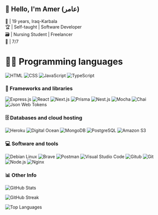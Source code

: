 ## 💨 Hello, I'm Amer (عامر)
💭 | 19 years, Iraq-Karbala<br />
🏆 | Self-taught | Software Developer<br />
🗃️ | Nursing Student | Freelancer<br />
🎂 | 7/7

# 👨‍💻 Programming languages

<p>
    <a>
    <img alt="HTML" src="https://img.shields.io/badge/HTML-E34F26.svg?logo=html5&logoColor=white&style=for-the-badge">
    </a>
    <a>
    <img alt="CSS" src="https://img.shields.io/badge/CSS-1572B6.svg?logo=css3&logoColor=white&style=for-the-badge">
    </a>
    <a>
    <img alt="JavaScript" src="https://img.shields.io/badge/JavaScript-F7DF1E.svg?logo=javascript&logoColor=black&style=for-the-badge">
    </a>
    <a>
    <img alt="TypeScript" src="https://img.shields.io/badge/TypeScript-007ACC.svg?logo=typescript&logoColor=white&style=for-the-badge">
    </a>
</p>

### 🧰 Frameworks and libraries

<p>
    <a>
    <img alt="Express.js" src="https://img.shields.io/badge/Express.js-404d59.svg?logo=express&logoColor=white&style=for-the-badge">
    </a>
    <a>
    <img alt="React" src="https://img.shields.io/badge/React-20232a.svg?logo=react&logoColor=%2361DAFB&style=for-the-badge">
    </a>
    <a>
    <img alt="Next.js" src="https://img.shields.io/badge/next.js-000000.svg?logo=next.js&style=for-the-badge">
    </a>
    <a>
    <img alt="Prisma" src="https://img.shields.io/badge/Prisma-16A394?style=for-the-badge&logo=prisma&logoColor=white">
    </a>
    <img alt="Nest.js" src="https://img.shields.io/badge/nestjs-E0234E?style=for-the-badge&logo=nestjs&logoColor=white" />
    </a>
    <a>
    <img alt="Mocha" src="https://img.shields.io/badge/mocha-8D6748?style=for-the-badge&logo=mocha&logoColor=white" />
    </a>
    <a>
    <img alt="Chai" src="https://img.shields.io/badge/chai-A30701?style=for-the-badge&logo=chai&logoColor=white" />
    </a>
    <a>
    <img alt="Json Web Tokens" src="https://img.shields.io/badge/jwt-000000?style=for-the-badge&logo=jsonwebtokens&logoColor=white" />
    </a>
</p>

### 🗄️ Databases and cloud hosting

<p>
    <a>
    <img alt="Heroku" src="https://img.shields.io/badge/Heroku-430098.svg?logo=heroku&logoColor=white&style=for-the-badge">
    </a>
    <a>
    <img alt="Digital Ocean" src="https://img.shields.io/badge/-Digital%20Ocean-blue?style=for-the-badge&logo=digitalocean&logoColor=white">
    </a>
    <a>
    <img alt="MongoDB" src="https://img.shields.io/badge/MongoDB-4ea94b.svg?logo=mongodb&logoColor=white&style=for-the-badge">
    </a>
    <a>
    <img alt="PostgreSQL" src="https://img.shields.io/badge/-PostgreSQL-336791?style=for-the-badge&logo=postgresql&logoColor=white" >
    </a>
    <a>
    <img alt="Amazon S3" src="https://img.shields.io/badge/AWS&nbsp;S3-FF9900?style=for-the-badge&logo=amazons3&logoColor=white" />
    </a>
</p>

### 💻 Software and tools

<p>
    <a>
    <img alt="Debian Linux" src="https://img.shields.io/badge/debian-A81D33.svg?logo=debian&logoColor=white&style=for-the-badge"/>
    </a>
    <a>
    <img alt="Brave" src="https://img.shields.io/badge/-Brave-FB542B?logo=brave&logoColor=white&style=for-the-badge">
    </a>
    <a>
    <img alt="Postman" src="https://img.shields.io/badge/Postman-FF6C37?logo=postman&logoColor=white&style=for-the-badge">
    </a>
    <a>
    <img alt="Visual Studio Code" src="https://img.shields.io/badge/Visual%20Studio%20Code-0078d7.svg?logo=visual-studio-code&logoColor=white&style=for-the-badge">
    </a>
    <a>
    <img alt="Gitub" src="https://img.shields.io/badge/github%20-%23121011.svg?&style=for-the-badge&logo=github&logoColor=white"/>
    </a>
    <a>
    <img alt="Git" src="https://img.shields.io/badge/git%20-%23F05033.svg?&style=for-the-badge&logo=git&logoColor=white"/>
    </a>
    <a>
    <img alt="Node.js" src="https://img.shields.io/badge/Node.js-43853D.svg?logo=node.js&logoColor=white&style=for-the-badge">
    </a>
    <a>
    <img alt="Nginx" src="https://img.shields.io/badge/nginx-009639?style=for-the-badge&logo=nginx&logoColor=white" />
    </a>
</p>

### 📊 Other Info

![GitHub Stats](https://github-readme-stats.vercel.app/api?username=Ameriq8&theme=dark&show_icons=true&hide_border=false&count_private=true)

![GitHub Streak](https://github-readme-streak-stats.herokuapp.com/?user=Ameriq8&theme=dark&mode=weekly&hide_border=false)

![Top Languages](https://github-readme-stats.vercel.app/api/top-langs/?username=Ameriq8&theme=dark&show_icons=true&hide_border=false&layout=compact)
